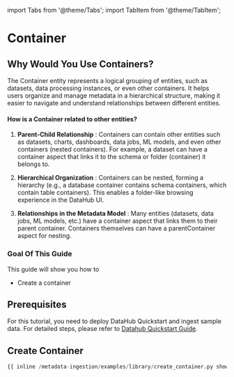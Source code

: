 import Tabs from '@theme/Tabs';
import TabItem from '@theme/TabItem';

# Container

## Why Would You Use Containers?

The Container entity represents a logical grouping of entities, such as datasets, data processing instances, or even other containers. It helps users organize and manage metadata in a hierarchical structure, making it easier to navigate and understand relationships between different entities.

#### How is a Container related to other entities?

1. **Parent-Child Relationship** : Containers can contain other entities such as datasets, charts, dashboards, data jobs, ML models, and even other containers (nested containers). For example, a dataset can have a container aspect that links it to the schema or folder (container) it belongs to.

2. **Hierarchical Organization** : Containers can be nested, forming a hierarchy (e.g., a database container contains schema containers, which contain table containers). This enables a folder-like browsing experience in the DataHub UI.

3. **Relationships in the Metadata Model** : Many entities (datasets, data jobs, ML models, etc.) have a container aspect that links them to their parent container. Containers themselves can have a parentContainer aspect for nesting.

### Goal Of This Guide

This guide will show you how to

- Create a container

## Prerequisites

For this tutorial, you need to deploy DataHub Quickstart and ingest sample data.
For detailed steps, please refer to [Datahub Quickstart Guide](/docs/quickstart.md).

## Create Container

<Tabs>
<TabItem value="python" label="Python" default>

```python
{{ inline /metadata-ingestion/examples/library/create_container.py show_path_as_comment }}
```

</TabItem>
</Tabs>
